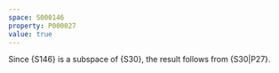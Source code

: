 ```yaml
---
space: S000146
property: P000027
value: true
---
```


Since {S146} is a subspace of {S30}, the result follows from {S30|P27}.
